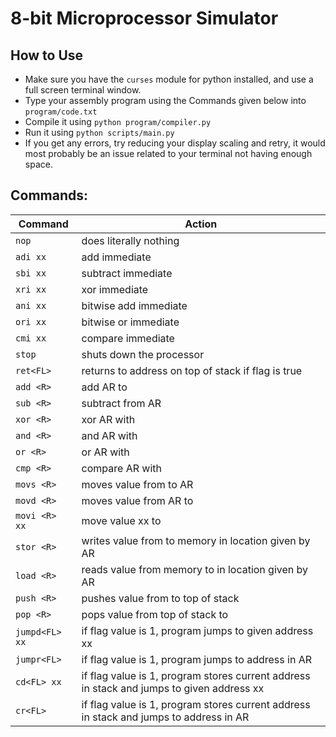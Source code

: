 # 8-bit Microprocessor Simulator

## How to Use
- Make sure you have the `curses` module for python installed, and use a full screen terminal window.
- Type your assembly program using the Commands given below into `program/code.txt` 
- Compile it using `python program/compiler.py`
- Run it using `python scripts/main.py`
- If you get any errors, try reducing your display scaling and retry, it would most probably be an issue related to your terminal not having enough space.

## Commands:
 **Command** | **Action** 
---|---
 `nop` | does literally nothing 
 `adi xx` | add immediate 
 `sbi xx` | subtract immediate 
 `xri xx` | xor immediate 
 `ani xx` | bitwise add immediate 
 `ori xx` | bitwise or immediate 
 `cmi xx` | compare immediate 
 `stop` | shuts down the processor 
 `ret<FL>` | returns to address on top of stack if flag is true 
 `add <R>` | add AR to <R> 
 `sub <R>` | subtract <R> from AR 
 `xor <R>` | xor AR with <R> 
 `and <R>` | and AR with <R> 
 `or <R>` | or AR with <R> 
 `cmp <R>` | compare AR with <R> 
 `movs <R>` | moves value from <R> to AR 
 `movd <R>` | moves value from AR to <R> 
 `movi <R> xx` | move value xx to <R> 
 `stor <R>` | writes value from <R> to memory in location given by AR 
 `load <R>` | reads value from memory to <R> in location given by AR 
 `push <R>` | pushes value from <R> to top of stack 
 `pop <R>` | pops value from top of stack to <R> 
 `jumpd<FL> xx` | if flag value is 1,  program jumps to given address xx 
 `jumpr<FL>` | if flag value is 1,  program jumps to address in AR 
 `cd<FL> xx` | if flag value is 1, program stores current address in stack and jumps to given address xx 
 `cr<FL>` | if flag value is 1, program stores current address in stack and jumps to address in AR 

